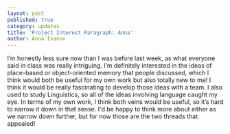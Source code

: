 ```yaml
---
layout: post
published: true
category: updates
title: 'Project Interest Paragraph: Anna'
author: Anna Ivanov
---
```



I’m honestly less sure now than I was before last week, as what everyone said in class was really intriguing. I’m definitely interested in the ideas of place-based or object-oriented memory that people discussed, which I think would both be useful for my own work but also totally new to me! I think it would be really fascinating to develop those ideas with a team. I also used to study Linguistics, so all of the ideas involving language caught my eye. In terms of my own work, I think both veins would be useful, so it’s hard to narrow it down in that sense. I'd be happy to think more about either as we narrow down further, but for now those are the two threads that appealed!
